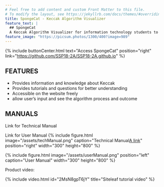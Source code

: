 ```yaml
---
# Feel free to add content and custom Front Matter to this file.
# To modify the layout, see https://jekyllrb.com/docs/themes/#overriding-theme-defaults
title: SpongeCat - Keccak Algorithm Visualizer
feature_text: |
  ## SpongeCat
  A Keccak Algorithm Visualizer for information technology students to better understand how keccak derived.
feature_image: "https://picsum.photos/1300/400?image=989"
---
```



{% include buttonCenter.html text="Access SpongeCat" position="right" link="https://github.com/SSP18-2A/SSP18-2A.github.io" %}

## FEATURES
- Provides information and knowledge about Keccak
- Provides tutorials and questions for better understanding
- Accessible on the website freely
- allow user’s input and see the algorithm process and outcome


## MANUALS

Link for Technical Manual

Link for User Manual
{% include figure.html image="/assets/techManual.png" caption="Technical Manual[A link](https://david.darn.es "test")" position="right" width="300" height="800" %}

{% include figure.html image="/assets/userManual.png" position="left" caption="User Manual" width="300" height="800" %}



Product video:

{% include video.html id="2MsN8gpT6jY" title="Siteleaf tutorial video" %}
